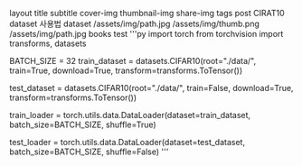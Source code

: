 layout	title	subtitle	cover-img	thumbnail-img	share-img	tags
post
CIRAT10 dataset 사용법
dataset
/assets/img/path.jpg
/assets/img/thumb.png
/assets/img/path.jpg
books
test
'''py import torch from torchvision import transforms, datasets

BATCH_SIZE = 32 train_dataset = datasets.CIFAR10(root="./data/", train=True, download=True, transform=transforms.ToTensor())

test_dataset = datasets.CIFAR10(root="./data/", train=False, download=True, transform=transforms.ToTensor())

train_loader = torch.utils.data.DataLoader(dataset=train_dataset, batch_size=BATCH_SIZE, shuffle=True)

test_loader = torch.utils.data.DataLoader(dataset=test_dataset, batch_size=BATCH_SIZE, shuffle=False) '''
